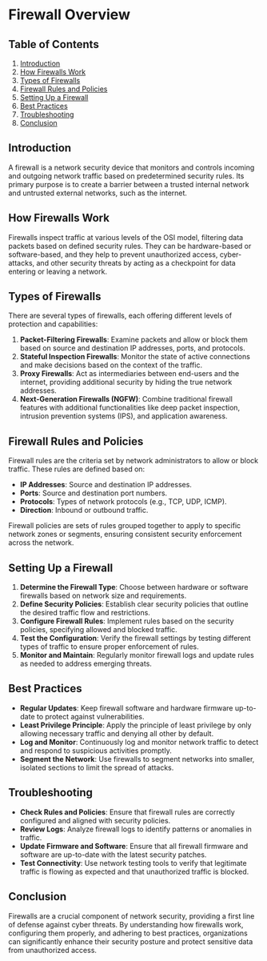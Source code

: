 # Firewall Overview

## Table of Contents
1. [Introduction](#introduction)
2. [How Firewalls Work](#how-firewalls-work)
3. [Types of Firewalls](#types-of-firewalls)
4. [Firewall Rules and Policies](#firewall-rules-and-policies)
5. [Setting Up a Firewall](#setting-up-a-firewall)
6. [Best Practices](#best-practices)
7. [Troubleshooting](#troubleshooting)
8. [Conclusion](#conclusion)

## Introduction
A firewall is a network security device that monitors and controls incoming and outgoing network traffic based on predetermined security rules. Its primary purpose is to create a barrier between a trusted internal network and untrusted external networks, such as the internet.

## How Firewalls Work
Firewalls inspect traffic at various levels of the OSI model, filtering data packets based on defined security rules. They can be hardware-based or software-based, and they help to prevent unauthorized access, cyber-attacks, and other security threats by acting as a checkpoint for data entering or leaving a network.

## Types of Firewalls
There are several types of firewalls, each offering different levels of protection and capabilities:

1. **Packet-Filtering Firewalls**: Examine packets and allow or block them based on source and destination IP addresses, ports, and protocols.
2. **Stateful Inspection Firewalls**: Monitor the state of active connections and make decisions based on the context of the traffic.
3. **Proxy Firewalls**: Act as intermediaries between end-users and the internet, providing additional security by hiding the true network addresses.
4. **Next-Generation Firewalls (NGFW)**: Combine traditional firewall features with additional functionalities like deep packet inspection, intrusion prevention systems (IPS), and application awareness.

## Firewall Rules and Policies
Firewall rules are the criteria set by network administrators to allow or block traffic. These rules are defined based on:
- **IP Addresses**: Source and destination IP addresses.
- **Ports**: Source and destination port numbers.
- **Protocols**: Types of network protocols (e.g., TCP, UDP, ICMP).
- **Direction**: Inbound or outbound traffic.

Firewall policies are sets of rules grouped together to apply to specific network zones or segments, ensuring consistent security enforcement across the network.

## Setting Up a Firewall
1. **Determine the Firewall Type**: Choose between hardware or software firewalls based on network size and requirements.
2. **Define Security Policies**: Establish clear security policies that outline the desired traffic flow and restrictions.
3. **Configure Firewall Rules**: Implement rules based on the security policies, specifying allowed and blocked traffic.
4. **Test the Configuration**: Verify the firewall settings by testing different types of traffic to ensure proper enforcement of rules.
5. **Monitor and Maintain**: Regularly monitor firewall logs and update rules as needed to address emerging threats.

## Best Practices
- **Regular Updates**: Keep firewall software and hardware firmware up-to-date to protect against vulnerabilities.
- **Least Privilege Principle**: Apply the principle of least privilege by only allowing necessary traffic and denying all other by default.
- **Log and Monitor**: Continuously log and monitor network traffic to detect and respond to suspicious activities promptly.
- **Segment the Network**: Use firewalls to segment networks into smaller, isolated sections to limit the spread of attacks.

## Troubleshooting
- **Check Rules and Policies**: Ensure that firewall rules are correctly configured and aligned with security policies.
- **Review Logs**: Analyze firewall logs to identify patterns or anomalies in traffic.
- **Update Firmware and Software**: Ensure that all firewall firmware and software are up-to-date with the latest security patches.
- **Test Connectivity**: Use network testing tools to verify that legitimate traffic is flowing as expected and that unauthorized traffic is blocked.

## Conclusion
Firewalls are a crucial component of network security, providing a first line of defense against cyber threats. By understanding how firewalls work, configuring them properly, and adhering to best practices, organizations can significantly enhance their security posture and protect sensitive data from unauthorized access.

